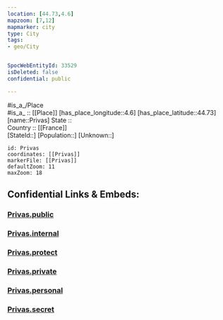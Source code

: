 ```yaml
---
location: [44.73,4.6] 
mapzoom: [7,12] 
mapmarker: city 
type: City
tags:
- geo/City


SpocWebEntityId: 33529
isDeleted: false
confidential: public

---
```

#is_a_/Place  
#is_a_ :: [[Place]] 
[has_place_longitude::4.6] 
[has_place_latitude::44.73] 
[name::Privas] 
State ::  
Country :: [[France]]  
[StateId::] 
[Population::] 
[Unknown::] 


```leaflet
id: Privas
coordinates: [[Privas]] 
markerFile: [[Privas]] 
defaultZoom: 11 
maxZoom: 18
```


## Confidential Links & Embeds: 

### [Privas.public](/_public/\Earth\Continent\Europe\Europe~West\France\regions~France\Auvergne-Rhône-Alpes\departments~Auvergne-Rhône-Alpes\Ardèche\communes~Ardèche\Privas\cities~PrivasPrivas.public.md) 

### [Privas.internal](/_internal/\Earth\Continent\Europe\Europe~West\France\regions~France\Auvergne-Rhône-Alpes\departments~Auvergne-Rhône-Alpes\Ardèche\communes~Ardèche\Privas\cities~PrivasPrivas.internal.md) 

### [Privas.protect](/_protect/\Earth\Continent\Europe\Europe~West\France\regions~France\Auvergne-Rhône-Alpes\departments~Auvergne-Rhône-Alpes\Ardèche\communes~Ardèche\Privas\cities~PrivasPrivas.protect.md) 

### [Privas.private](/_private/\Earth\Continent\Europe\Europe~West\France\regions~France\Auvergne-Rhône-Alpes\departments~Auvergne-Rhône-Alpes\Ardèche\communes~Ardèche\Privas\cities~PrivasPrivas.private.md) 

### [Privas.personal](/_personal/\Earth\Continent\Europe\Europe~West\France\regions~France\Auvergne-Rhône-Alpes\departments~Auvergne-Rhône-Alpes\Ardèche\communes~Ardèche\Privas\cities~PrivasPrivas.personal.md) 

### [Privas.secret](/_secret/\Earth\Continent\Europe\Europe~West\France\regions~France\Auvergne-Rhône-Alpes\departments~Auvergne-Rhône-Alpes\Ardèche\communes~Ardèche\Privas\cities~PrivasPrivas.secret.md)

